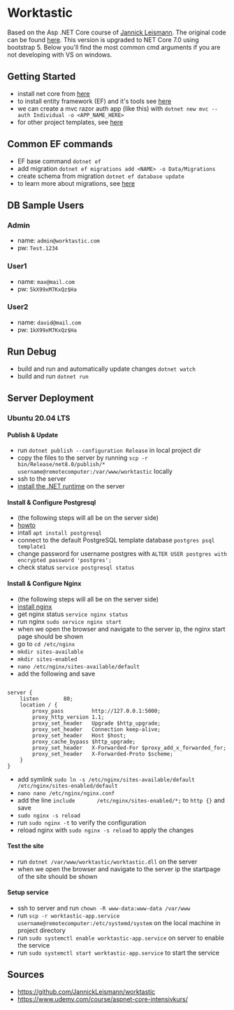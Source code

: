 # Worktastic
Based on the Asp .NET Core course of [Jannick Leismann](https://github.com/JannickLeismann). The original code can be found [here](https://github.com/JannickLeismann/worktastic). This version is upgraded to NET Core 7.0 using bootstrap 5. Below you'll find the most common cmd arguments if you are not developing with VS on windows.

## Getting Started
* install net core from [here](https://learn.microsoft.com/en-us/dotnet/core/install/)
* to install entity framework (EF) and it's tools see [here](https://learn.microsoft.com/en-us/ef/core/cli/dotnet)
* we can create a mvc razor auth app (like this) with `dotnet new mvc --auth Individual -o <APP_NAME_HERE>`
* for other project templates, see [here](https://learn.microsoft.com/en-us/dotnet/core/tools/dotnet-new)

## Common EF commands
* EF base command `dotnet ef`
* add migration `dotnet ef migrations add <NAME> -o Data/Migrations`
* create schema from migration `dotnet ef database update`
* to learn more about migrations, see [here](https://learn.microsoft.com/en-us/ef/core/managing-schemas/migrations/?tabs=dotnet-core-cli)


## DB Sample Users
### Admin
* name: `admin@worktastic.com`
* pw: `Test.1234`
### User1
* name: `max@mail.com`
* pw: `5kX99xM7KxQz$Ha`
### User2
* name: `david@mail.com`
* pw: `1kX99xM7KxQz$Ha`

## Run Debug
* build and run and automatically update changes `dotnet watch`
* build and run `dotnet run`

## Server Deployment
### Ubuntu 20.04 LTS
#### Publish & Update
* run `dotnet publish --configuration Release` in local project dir 
* copy the files to the server by running `scp -r bin/Release/net8.0/publish/* username@remotecomputer:/var/www/worktastic` locally
* ssh to the server
* [install the .NET runtime](https://learn.microsoft.com/en-us/dotnet/core/install/linux-ubuntu-2004) on the server

#### Install & Configure Postgresql
* (the following steps will all be on the server side)
* [howto](https://ubuntu.com/server/docs/databases-postgresql)
* intall `apt install postgresql`
* connect to the default PostgreSQL template database `postgres psql template1`
* change password for username postgres with `ALTER USER postgres with encrypted password 'postgres';`
* check status `service postgresql status`

#### Install & Configure Nginx
* (the following steps will all be on the server side)
* [install nginx](https://www.nginx.com/resources/wiki/start/topics/tutorials/install/#official-debian-ubuntu-packages)
* get nginx status `service nginx status`
* run nginx `sudo service nginx start`
* when we open the browser and navigate to the server ip, the nginx start page should be shown
* go to `cd /etc/nginx`
* `mkdir sites-available`
* `mkdir sites-enabled`
* `nano /etc/nginx/sites-available/default`
* add the following and save
```

server {
    listen        80;
    location / {
        proxy_pass         http://127.0.0.1:5000;
        proxy_http_version 1.1;
        proxy_set_header   Upgrade $http_upgrade;
        proxy_set_header   Connection keep-alive;
        proxy_set_header   Host $host;
        proxy_cache_bypass $http_upgrade;
        proxy_set_header   X-Forwarded-For $proxy_add_x_forwarded_for;
        proxy_set_header   X-Forwarded-Proto $scheme;
    }
}
```
* add symlink `sudo ln -s /etc/nginx/sites-available/default /etc/nginx/sites-enabled/default`
* `nano nano /etc/nginx/nginx.conf`
* add the line `include       /etc/nginx/sites-enabled/*;` to `http {}` and save
* `sudo nginx -s reload`
* run `sudo nginx -t` to verify the configuration
* reload nginx with `sudo nginx -s reload` to apply the changes

#### Test the site
* run `dotnet /var/www/worktastic/worktastic.dll` on the server
* when we open the browser and navigate to the server ip the startpage of the site should be shown

#### Setup service
* ssh to server and run `chown -R www-data:www-data /var/www`
* run `scp -r worktastic-app.service username@remotecomputer:/etc/systemd/system` on the local machine in project directory
* run `sudo systemctl enable worktastic-app.service` on server to enable the service
* run `sudo systemctl start worktastic-app.service` to start the service
  
## Sources
* https://github.com/JannickLeismann/worktastic
* https://www.udemy.com/course/aspnet-core-intensivkurs/
